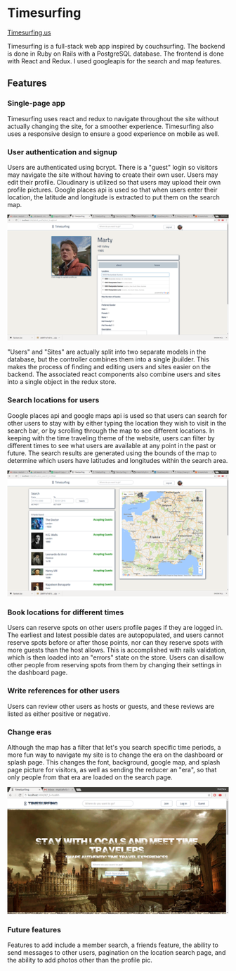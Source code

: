 # Timesurfing

[Timesurfing.us](http://www.timesurfing.us)

Timesurfing is a full-stack web app inspired by couchsurfing. The backend is done in Ruby on Rails with a PostgreSQL database.
The frontend is done with React and Redux. I used googleapis for the search and map features.

## Features

### Single-page app

Timesurfing uses react and redux to navigate throughout the site without actually changing the site, for a smoother experience. Timesurfing also uses a responsive design to ensure a good experience on mobile as well.
### User authentication and signup
Users are authenticated using bcrypt. There is a "guest" login so visitors may navigate the site without having to create their own user. Users may edit their profile. Cloudinary is utilized so that users may upload their own profile pictures. Google places api is used so that when users enter their location, the latitude and longitude is extracted to put them on the search map.

![image of profile](docs/profile.png)

"Users" and "Sites" are actually split into two separate models in the database, but the controller combines them into a single jbuilder. This makes the process of finding and editing users and sites easier on the backend. The associated react components also combine users and sites into a single object in the redux store.

### Search locations for users
Google places api and google maps api is used so that users can search for other users to stay with by either typing the location they wish to visit in the search bar, or by scrolling through the map to see different locations. In keeping with the time traveling theme of the website, users can filter by different times to see what users are available at any point in the past or future. The search results are generated using the bounds of the map to determine which users have latitudes and longitudes within the search area.

![image of search](docs/search.png)

### Book locations for different times
Users can reserve spots on other users profile pages if they are logged in. The earliest and latest possible dates are autopopulated, and users cannot reserve spots before or after those points, nor can they reserve spots with more guests than the host allows. This is accomplished with rails validation, which is then loaded into an "errors" state on the store. Users can disallow other people from reserving spots from them by changing their settings in the dashboard page.

### Write references for other users
Users can review other users as hosts or guests, and these reviews are listed as either positive or negative.

### Change eras
Although the map has a filter that let's you search specific time periods, a more fun way to navigate my site is to change
the era on the dashboard or splash page. This changes the font, background, google map, and splash page picture for
visitors, as well as sending the reducer an "era", so that only people from that era are loaded on the search page.

![era image](docs/eraexample.png)

### Future features
Features to add include a member search, a friends feature, the ability to send messages to other users, pagination on the location search page, and the ability to add photos other than the profile pic.
